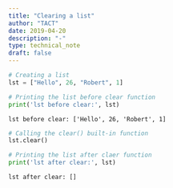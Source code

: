 ```yaml
---
title: "Clearing a list"
author: "TACT"
date: 2019-04-20
description: "-"
type: technical_note
draft: false
---
```


```python
# Creating a list 
lst = ["Hello", 26, "Robert", 1] 
```


```python
# Printing the list before clear function
print('lst before clear:', lst) 
```

    lst before clear: ['Hello', 26, 'Robert', 1]



```python
# Calling the clear() built-in function
lst.clear() 
```


```python
# Printing the list after claer function
print('lst after clear:', lst) 
```

    lst after clear: []

